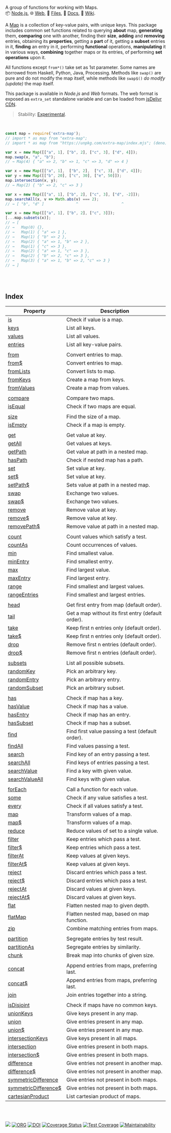 A group of functions for working with Maps.<br>
📦 [Node.js](https://www.npmjs.com/package/extra-map),
🌐 [Web](https://www.npmjs.com/package/extra-map.web),
📜 [Files](https://unpkg.com/extra-map/),
📰 [Docs](https://nodef.github.io/extra-map/),
📘 [Wiki](https://github.com/nodef/extra-map/wiki/).

A [Map] is a collection of key-value pairs, with unique keys. This package
includes common set functions related to querying **about** map, **generating**
them, **comparing** one with another, finding their **size**, **adding** and
**removing** entries, obtaining its **properties**, getting a **part** of it,
getting a **subset** entries in it, **finding** an entry in it, performing
**functional** operations, **manipulating** it in various ways, **combining**
together maps or its entries, of performing **set operations** upon it.

All functions except `from*()` take set as 1st parameter. Some names
are borrowed from Haskell, Python, Java, Processing. Methods like
`swap()` are pure and do not modify the map itself, while methods like
`swap$()` *do modify (update)* the map itself.

This package is available in *Node.js* and *Web* formats. The web format
is exposed as `extra_set` standalone variable and can be loaded from
[jsDelivr CDN].

> Stability: [Experimental](https://www.youtube.com/watch?v=L1j93RnIxEo).

[Map]: https://developer.mozilla.org/en-US/docs/Web/JavaScript/Reference/Global_Objects/Map
[jsDelivr CDN]: https://cdn.jsdelivr.net/npm/extra-map.web/index.js

<br>

```javascript
const map = require('extra-map');
// import * as map from "extra-map";
// import * as map from "https://unpkg.com/extra-map/index.mjs"; (deno)

var x = new Map([["a", 1], ["b", 2], ["c", 3], ["d", 4]]);
map.swap(x, "a", "b");
// → Map(4) { "a" => 2, "b" => 1, "c" => 3, "d" => 4 }

var x = new Map([["a", 1],  ["b", 2],  ["c", 3], ["d", 4]]);
var y = new Map([["b", 20], ["c", 30], ["e", 50]]);
map.intersection(x, y);
// → Map(2) { "b" => 2, "c" => 3 }

var x = new Map([["a", 1], ["b", 2], ["c", 3], ["d", -2]]);
map.searchAll(x, v => Math.abs(v) === 2);
// → [ "b", "d" ]              ^                   ^

var x = new Map([["a", 1], ["b", 2], ["c", 3]]);
[...map.subsets(x)];
// → [
// →   Map(0) {},
// →   Map(1) { "a" => 1 },
// →   Map(1) { "b" => 2 },
// →   Map(2) { "a" => 1, "b" => 2 },
// →   Map(1) { "c" => 3 },
// →   Map(2) { "a" => 1, "c" => 3 },
// →   Map(2) { "b" => 2, "c" => 3 },
// →   Map(3) { "a" => 1, "b" => 2, "c" => 3 }
// → ]
```

<br>
<br>


## Index

| Property | Description |
|  ----  |  ----  |
| [is] | Check if value is a map. |
| [keys] | List all keys. |
| [values] | List all values. |
| [entries] | List all key-value pairs. |
|  |  |
| [from] | Convert entries to map. |
| [from$] | Convert entries to map. |
| [fromLists] | Convert lists to map. |
| [fromKeys] | Create a map from keys. |
| [fromValues] | Create a map from values. |
|  |  |
| [compare] | Compare two maps. |
| [isEqual] | Check if two maps are equal. |
|  |  |
| [size] | Find the size of a map. |
| [isEmpty] | Check if a map is empty. |
|  |  |
| [get] | Get value at key. |
| [getAll] | Get values at keys. |
| [getPath] | Get value at path in a nested map. |
| [hasPath] | Check if nested map has a path. |
| [set] | Set value at key. |
| [set$] | Set value at key. |
| [setPath$] | Sets value at path in a nested map. |
| [swap] | Exchange two values. |
| [swap$] | Exchange two values. |
| [remove] | Remove value at key. |
| [remove$] | Remove value at key. |
| [removePath$] | Remove value at path in a nested map. |
|  |  |
| [count] | Count values which satisfy a test. |
| [countAs] | Count occurrences of values. |
| [min] | Find smallest value. |
| [minEntry] | Find smallest entry. |
| [max] | Find largest value. |
| [maxEntry] | Find largest entry. |
| [range] | Find smallest and largest values. |
| [rangeEntries] | Find smallest and largest entries. |
|  |  |
| [head] | Get first entry from map (default order). |
| [tail] | Get a map without its first entry (default order). |
| [take] | Keep first n entries only (default order). |
| [take$] | Keep first n entries only (default order). |
| [drop] | Remove first n entries (default order). |
| [drop$] | Remove first n entries (default order). |
|  |  |
| [subsets] | List all possible subsets. |
| [randomKey] | Pick an arbitrary key. |
| [randomEntry] | Pick an arbitrary entry. |
| [randomSubset] | Pick an arbitrary subset. |
|  |  |
| [has] | Check if map has a key. |
| [hasValue] | Check if map has a value. |
| [hasEntry] | Check if map has an entry. |
| [hasSubset] | Check if map has a subset. |
| [find] | Find first value passing a test (default order). |
| [findAll] | Find values passing a test. |
| [search] | Find key of an entry passing a test. |
| [searchAll] | Find keys of entries passing a test. |
| [searchValue] | Find a key with given value. |
| [searchValueAll] | Find keys with given value. |
|  |  |
| [forEach] | Call a function for each value. |
| [some] | Check if any value satisfies a test. |
| [every] | Check if all values satisfy a test. |
| [map] | Transform values of a map. |
| [map$] | Transform values of a map. |
| [reduce] | Reduce values of set to a single value. |
| [filter] | Keep entries which pass a test. |
| [filter$] | Keep entries which pass a test. |
| [filterAt] | Keep values at given keys. |
| [filterAt$] | Keep values at given keys. |
| [reject] | Discard entries which pass a test. |
| [reject$] | Discard entries which pass a test. |
| [rejectAt] | Discard values at given keys. |
| [rejectAt$] | Discard values at given keys. |
| [flat] | Flatten nested map to given depth. |
| [flatMap] | Flatten nested map, based on map function. |
| [zip] | Combine matching entries from maps. |
|  |  |
| [partition] | Segregate entries by test result. |
| [partitionAs] | Segregate entries by similarity. |
| [chunk] | Break map into chunks of given size. |
|  |  |
| [concat] | Append entries from maps, preferring last. |
| [concat$] | Append entries from maps, preferring last. |
| [join] | Join entries together into a string. |
|  |  |
| [isDisjoint] | Check if maps have no common keys. |
| [unionKeys] | Give keys present in any map. |
| [union] | Give entries present in any map. |
| [union$] | Give entries present in any map. |
| [intersectionKeys] | Give keys present in all maps. |
| [intersection] | Give entries present in both maps. |
| [intersection$] | Give entries present in both maps. |
| [difference] | Give entries not present in another map. |
| [difference$] | Give entries not present in another map. |
| [symmetricDifference] | Give entries not present in both maps. |
| [symmetricDifference$] | Give entries not present in both maps. |
| [cartesianProduct] | List cartesian product of maps. |

<br>
<br>


[![](https://img.youtube.com/vi/dMxIjGjMJz0/maxresdefault.jpg)](https://www.youtube.com/watch?v=dMxIjGjMJz0)
[![ORG](https://img.shields.io/badge/org-nodef-green?logo=Org)](https://nodef.github.io)
[![DOI](https://zenodo.org/badge/133659342.svg)](https://zenodo.org/badge/latestdoi/133659342)
[![Coverage Status](https://coveralls.io/repos/github/nodef/extra-map/badge.svg?branch=master)](https://coveralls.io/github/nodef/extra-map?branch=master)
[![Test Coverage](https://api.codeclimate.com/v1/badges/6d1d66699747ff804674/test_coverage)](https://codeclimate.com/github/nodef/extra-map/test_coverage)
[![Maintainability](https://api.codeclimate.com/v1/badges/6d1d66699747ff804674/maintainability)](https://codeclimate.com/github/nodef/extra-map/maintainability)


[is]: https://github.com/nodef/extra-map/wiki/is
[keys]: https://github.com/nodef/extra-map/wiki/keys
[values]: https://github.com/nodef/extra-map/wiki/values
[entries]: https://github.com/nodef/extra-map/wiki/entries
[from]: https://github.com/nodef/extra-map/wiki/from
[from$]: https://github.com/nodef/extra-map/wiki/from$
[fromLists]: https://github.com/nodef/extra-map/wiki/fromLists
[fromKeys]: https://github.com/nodef/extra-map/wiki/fromKeys
[fromValues]: https://github.com/nodef/extra-map/wiki/fromValues
[compare]: https://github.com/nodef/extra-map/wiki/compare
[isEqual]: https://github.com/nodef/extra-map/wiki/isEqual
[size]: https://github.com/nodef/extra-map/wiki/size
[isEmpty]: https://github.com/nodef/extra-map/wiki/isEmpty
[get]: https://github.com/nodef/extra-map/wiki/get
[getAll]: https://github.com/nodef/extra-map/wiki/getAll
[getPath]: https://github.com/nodef/extra-map/wiki/getPath
[hasPath]: https://github.com/nodef/extra-map/wiki/hasPath
[set]: https://github.com/nodef/extra-map/wiki/set
[set$]: https://github.com/nodef/extra-map/wiki/set$
[setPath$]: https://github.com/nodef/extra-map/wiki/setPath$
[swap]: https://github.com/nodef/extra-map/wiki/swap
[swap$]: https://github.com/nodef/extra-map/wiki/swap$
[remove]: https://github.com/nodef/extra-map/wiki/remove
[remove$]: https://github.com/nodef/extra-map/wiki/remove$
[removePath$]: https://github.com/nodef/extra-map/wiki/removePath$
[count]: https://github.com/nodef/extra-map/wiki/count
[countAs]: https://github.com/nodef/extra-map/wiki/countAs
[min]: https://github.com/nodef/extra-map/wiki/min
[minEntry]: https://github.com/nodef/extra-map/wiki/minEntry
[max]: https://github.com/nodef/extra-map/wiki/max
[maxEntry]: https://github.com/nodef/extra-map/wiki/maxEntry
[range]: https://github.com/nodef/extra-map/wiki/range
[rangeEntries]: https://github.com/nodef/extra-map/wiki/rangeEntries
[head]: https://github.com/nodef/extra-map/wiki/head
[tail]: https://github.com/nodef/extra-map/wiki/tail
[take]: https://github.com/nodef/extra-map/wiki/take
[take$]: https://github.com/nodef/extra-map/wiki/take$
[drop]: https://github.com/nodef/extra-map/wiki/drop
[drop$]: https://github.com/nodef/extra-map/wiki/drop$
[subsets]: https://github.com/nodef/extra-map/wiki/subsets
[randomKey]: https://github.com/nodef/extra-map/wiki/randomKey
[randomEntry]: https://github.com/nodef/extra-map/wiki/randomEntry
[randomSubset]: https://github.com/nodef/extra-map/wiki/randomSubset
[has]: https://github.com/nodef/extra-map/wiki/has
[hasValue]: https://github.com/nodef/extra-map/wiki/hasValue
[hasEntry]: https://github.com/nodef/extra-map/wiki/hasEntry
[hasSubset]: https://github.com/nodef/extra-map/wiki/hasSubset
[find]: https://github.com/nodef/extra-map/wiki/find
[findAll]: https://github.com/nodef/extra-map/wiki/findAll
[search]: https://github.com/nodef/extra-map/wiki/search
[searchAll]: https://github.com/nodef/extra-map/wiki/searchAll
[searchValue]: https://github.com/nodef/extra-map/wiki/searchValue
[searchValueAll]: https://github.com/nodef/extra-map/wiki/searchValueAll
[forEach]: https://github.com/nodef/extra-map/wiki/forEach
[some]: https://github.com/nodef/extra-map/wiki/some
[every]: https://github.com/nodef/extra-map/wiki/every
[map]: https://github.com/nodef/extra-map/wiki/map
[map$]: https://github.com/nodef/extra-map/wiki/map$
[reduce]: https://github.com/nodef/extra-map/wiki/reduce
[filter]: https://github.com/nodef/extra-map/wiki/filter
[filter$]: https://github.com/nodef/extra-map/wiki/filter$
[filterAt]: https://github.com/nodef/extra-map/wiki/filterAt
[filterAt$]: https://github.com/nodef/extra-map/wiki/filterAt$
[reject]: https://github.com/nodef/extra-map/wiki/reject
[reject$]: https://github.com/nodef/extra-map/wiki/reject$
[rejectAt]: https://github.com/nodef/extra-map/wiki/rejectAt
[rejectAt$]: https://github.com/nodef/extra-map/wiki/rejectAt$
[flat]: https://github.com/nodef/extra-map/wiki/flat
[flatMap]: https://github.com/nodef/extra-map/wiki/flatMap
[zip]: https://github.com/nodef/extra-map/wiki/zip
[partition]: https://github.com/nodef/extra-map/wiki/partition
[partitionAs]: https://github.com/nodef/extra-map/wiki/partitionAs
[chunk]: https://github.com/nodef/extra-map/wiki/chunk
[concat]: https://github.com/nodef/extra-map/wiki/concat
[concat$]: https://github.com/nodef/extra-map/wiki/concat$
[join]: https://github.com/nodef/extra-map/wiki/join
[isDisjoint]: https://github.com/nodef/extra-map/wiki/isDisjoint
[unionKeys]: https://github.com/nodef/extra-map/wiki/unionKeys
[union]: https://github.com/nodef/extra-map/wiki/union
[union$]: https://github.com/nodef/extra-map/wiki/union$
[intersectionKeys]: https://github.com/nodef/extra-map/wiki/intersectionKeys
[intersection]: https://github.com/nodef/extra-map/wiki/intersection
[intersection$]: https://github.com/nodef/extra-map/wiki/intersection$
[difference]: https://github.com/nodef/extra-map/wiki/difference
[difference$]: https://github.com/nodef/extra-map/wiki/difference$
[symmetricDifference]: https://github.com/nodef/extra-map/wiki/symmetricDifference
[symmetricDifference$]: https://github.com/nodef/extra-map/wiki/symmetricDifference$
[cartesianProduct]: https://github.com/nodef/extra-map/wiki/cartesianProduct
